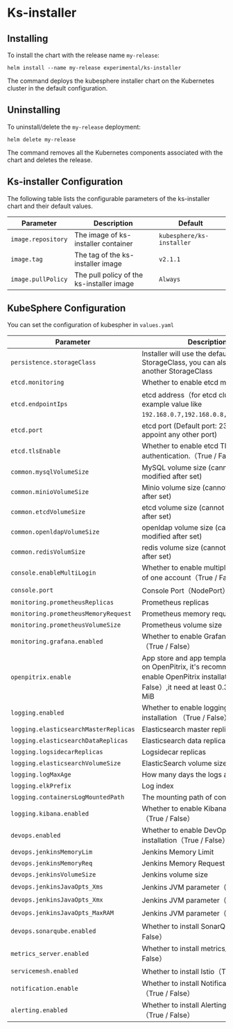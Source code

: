 # Ks-installer

## Installing

To install the chart with the release name `my-release`:

```console
helm install --name my-release experimental/ks-installer
```

The command deploys the kubesphere installer chart on the Kubernetes cluster in the default configuration. 

## Uninstalling

To uninstall/delete the `my-release` deployment:

```console
helm delete my-release
```

The command removes all the Kubernetes components associated with the chart and deletes the release.

## Ks-installer Configuration

The following table lists the configurable parameters of the ks-installer chart and their default values.

Parameter | Description | Default
--- | --- | ---
`image.repository` | The image of ks-installer container | `kubesphere/ks-installer`
`image.tag` | The tag of the ks-installer image | `v2.1.1`
`image.pullPolicy` | The pull policy of the ks-installer image | `Always`

## KubeSphere Configuration

You can set the configuration of kubespher in `values.yaml`

Parameter | Description | Default
--- | --- | ---
`persistence.storageClass` | Installer will use the default StorageClass, you can also designate another StorageClass| `""`
`etcd.monitoring `| Whether to enable etcd monitoring|`False`
`etcd.endpointIps`|etcd address（for etcd cluster, see an example value like `192.168.0.7,192.168.0.8,192.168.0.9`）|`192.168.0.7,192.168.0.8,192.168.0.9`
`etcd.port`|etcd port (Default port: 2379, you can appoint any other port) | `2379`
`etcd.tlsEnable`|Whether to enable etcd TLS certificate authentication.（True / False）| `True`
`common.mysqlVolumeSize`|MySQL volume size (cannot be modified after set)|`20Gi`
`common.minioVolumeSize`|Minio volume size (cannot be modified after set)|`20Gi`
`common.etcdVolumeSize`|etcd volume size (cannot be modified after set) |`20Gi`
`common.openldapVolumeSize`|openldap volume size (cannot be modified after set)|`2Gi`
`common.redisVolumSize`|redis volume size (cannot be modified after set)|`2Gi`
`console.enableMultiLogin`|Whether to enable multiple point login of one account（True / False）|`False`
`console.port`|Console Port（NodePort）|`30880`
`monitoring.prometheusReplicas`|Prometheus replicas|`1`
`monitoring.prometheusMemoryRequest`|Prometheus memory request|`400Mi`
`monitoring.prometheusVolumeSize`|Prometheus volume size|`20Gi`
`monitoring.grafana.enabled`|Whether to enable Grafana installation（True / False）|`False`
`openpitrix.enable`|App store and app templates are based on OpenPitrix, it's recommended to enable OpenPitrix installation（True / False）,it need at least 0.3 core, 300 MiB|`False`
`logging.enabled`|Whether to enable logging system installation   （True / False）|`False`
`logging.elasticsearchMasterReplicas`|Elasticsearch master replicas|`1`
`logging.elasticsearchDataReplicas`|Elasticsearch data replicas|`1`
`logging.logsidecarReplicas`|Logsidecar replicas|`2`
`logging.elasticsearchVolumeSize`|ElasticSearch volume size|`20Gi`
`logging.logMaxAge`|How many days the logs are remained|`7`
`logging.elkPrefix`|Log index |`logstash `
`logging.containersLogMountedPath`|The mounting path of container logs|`""`
`logging.kibana.enabled`|Whether to enable Kibana installation（True / False）|`False`
`devops.enabled`|Whether to enable DevOps system installation（True / False）`False`
`devops.jenkinsMemoryLim`|Jenkins Memory Limit|`2Gi`
`devops.jenkinsMemoryReq`|Jenkins Memory Request|`1500Mi`
`devops.jenkinsVolumeSize`|Jenkins volume size|`8Gi`
`devops.jenkinsJavaOpts_Xms`|Jenkins JVM parameter（Xms）|`512m`
`devops.jenkinsJavaOpts_Xmx`|Jenkins  JVM parameter（Xmx）|`512m`
`devops.jenkinsJavaOpts_MaxRAM`|Jenkins  JVM parameter（MaxRAM）|`2Gi`
`devops.sonarqube.enabled`|Whether to install SonarQube（True / False）|`False`
`metrics_server.enabled`|Whether to install metrics_serverTrue / False）| `False`
`servicemesh.enabled`|Whether to install Istio（True / False）|`False`
`notification.enable`|Whether to install Notification sysytem （True / False）|`False`
`alerting.enabled`|Whether to install Alerting sysytem （True / False）|`False`